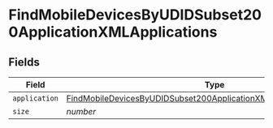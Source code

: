 # FindMobileDevicesByUDIDSubset200ApplicationXMLApplications


## Fields

| Field                                                                                                                                                                     | Type                                                                                                                                                                      | Required                                                                                                                                                                  | Description                                                                                                                                                               | Example                                                                                                                                                                   |
| ------------------------------------------------------------------------------------------------------------------------------------------------------------------------- | ------------------------------------------------------------------------------------------------------------------------------------------------------------------------- | ------------------------------------------------------------------------------------------------------------------------------------------------------------------------- | ------------------------------------------------------------------------------------------------------------------------------------------------------------------------- | ------------------------------------------------------------------------------------------------------------------------------------------------------------------------- |
| `application`                                                                                                                                                             | [FindMobileDevicesByUDIDSubset200ApplicationXMLApplicationsApplication](../../models/operations/findmobiledevicesbyudidsubset200applicationxmlapplicationsapplication.md) | :heavy_minus_sign:                                                                                                                                                        | N/A                                                                                                                                                                       |                                                                                                                                                                           |
| `size`                                                                                                                                                                    | *number*                                                                                                                                                                  | :heavy_minus_sign:                                                                                                                                                        | N/A                                                                                                                                                                       | 1                                                                                                                                                                         |
